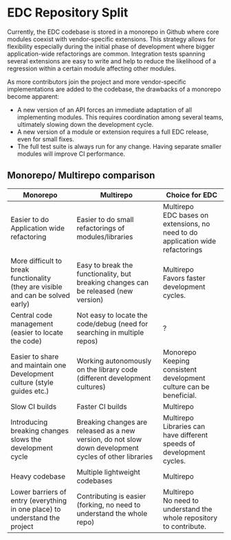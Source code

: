 # EDC Repository Split

Currently, the EDC codebase is stored in a monorepo in Github where core modules coexist with vendor-specific extensions. This strategy allows for flexibility especially during the initial phase of development where bigger application-wide refactorings are common. Integration tests spanning several extensions are easy to write and help to reduce the likelihood of a regression within a certain module affecting other modules. 

As more contributors join the project and more vendor-specific implementations are added to the codebase, the drawbacks of a monorepo become apparent:

- A new version of an API forces an immediate adaptation of all implementing modules. This requires coordination among several teams, ultimately slowing down the development cycle.
- A new version of a module or extension requires a full EDC release, even for small fixes.
- The full test suite is always run for any change. Having separate smaller modules will improve CI performance.

## Monorepo/ Multirepo comparison

| Monorepo         | Multirepo     | Choice for EDC |
|--------------|-----------|------------|
| Easier to do Application wide refactoring | Easier to do small refactorings of modules/libraries     | Multirepo <br/>EDC bases on extensions, no need to do application wide refactorings  |
| More difficult to break functionality </br>(they are visible and can be solved early) | Easy to break the functionality, but breaking changes can be released (new version) | Multirepo <br> Favors faster development cycles. |
| Central code management (easier to locate the code) | Not easy to locate the code/debug (need for searching in multiple repos) | ? |
| Easier to share and maintain one Development culture (style guides etc.) | Working autonomously on the library code (different development cultures) | Monorepo <br>Keeping consistent development culture can be beneficial. |
| Slow CI builds | Faster CI builds | Multirepo |
| Introducing breaking changes slows the development cycle | Breaking changes are released as a new version, do not slow down development cycles of other libraries | Multirepo <br> Libraries can have different speeds of development cycles. |
| Heavy codebase | Multiple lightweight codebases  | Multirepo |
| Lower barriers of entry (everything in one place) to understand the project | Contributing is easier (forking, no need to understand the whole repo) | Multirepo </br>No need to understand the whole repository to contribute. |